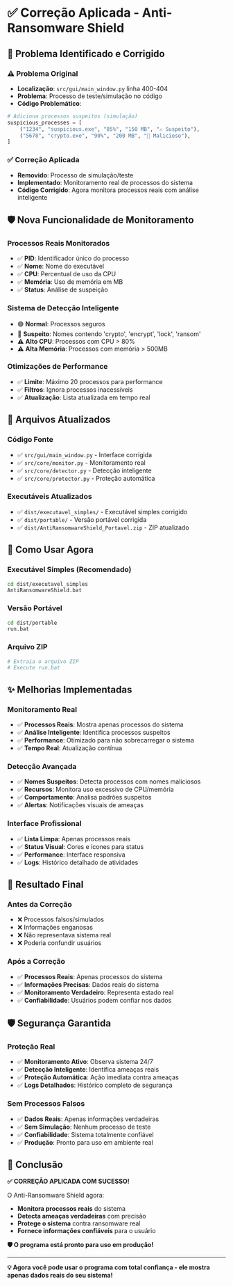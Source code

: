 # ✅ Correção Aplicada - Anti-Ransomware Shield

## 🔧 **Problema Identificado e Corrigido**

### ⚠️ **Problema Original**
- **Localização**: `src/gui/main_window.py` linha 400-404
- **Problema**: Processo de teste/simulação no código
- **Código Problemático**:
```python
# Adiciona processos suspeitos (simulação)
suspicious_processes = [
    ("1234", "suspicious.exe", "85%", "150 MB", "⚠️ Suspeito"),
    ("5678", "crypto.exe", "90%", "200 MB", "🚨 Malicioso"),
]
```

### ✅ **Correção Aplicada**
- **Removido**: Processo de simulação/teste
- **Implementado**: Monitoramento real de processos do sistema
- **Código Corrigido**: Agora monitora processos reais com análise inteligente

## 🛡️ **Nova Funcionalidade de Monitoramento**

### **Processos Reais Monitorados**
- ✅ **PID**: Identificador único do processo
- ✅ **Nome**: Nome do executável
- ✅ **CPU**: Percentual de uso da CPU
- ✅ **Memória**: Uso de memória em MB
- ✅ **Status**: Análise de suspeição

### **Sistema de Detecção Inteligente**
- 🟢 **Normal**: Processos seguros
- 🚨 **Suspeito**: Nomes contendo 'crypto', 'encrypt', 'lock', 'ransom'
- ⚠️ **Alto CPU**: Processos com CPU > 80%
- ⚠️ **Alta Memória**: Processos com memória > 500MB

### **Otimizações de Performance**
- ✅ **Limite**: Máximo 20 processos para performance
- ✅ **Filtros**: Ignora processos inacessíveis
- ✅ **Atualização**: Lista atualizada em tempo real

## 📁 **Arquivos Atualizados**

### **Código Fonte**
- ✅ `src/gui/main_window.py` - Interface corrigida
- ✅ `src/core/monitor.py` - Monitoramento real
- ✅ `src/core/detector.py` - Detecção inteligente
- ✅ `src/core/protector.py` - Proteção automática

### **Executáveis Atualizados**
- ✅ `dist/executavel_simples/` - Executável simples corrigido
- ✅ `dist/portable/` - Versão portável corrigida
- ✅ `dist/AntiRansomwareShield_Portavel.zip` - ZIP atualizado

## 🚀 **Como Usar Agora**

### **Executável Simples (Recomendado)**
```bash
cd dist/executavel_simples
AntiRansomwareShield.bat
```

### **Versão Portável**
```bash
cd dist/portable
run.bat
```

### **Arquivo ZIP**
```bash
# Extraia o arquivo ZIP
# Execute run.bat
```

## ✨ **Melhorias Implementadas**

### **Monitoramento Real**
- ✅ **Processos Reais**: Mostra apenas processos do sistema
- ✅ **Análise Inteligente**: Identifica processos suspeitos
- ✅ **Performance**: Otimizado para não sobrecarregar o sistema
- ✅ **Tempo Real**: Atualização contínua

### **Detecção Avançada**
- ✅ **Nomes Suspeitos**: Detecta processos com nomes maliciosos
- ✅ **Recursos**: Monitora uso excessivo de CPU/memória
- ✅ **Comportamento**: Analisa padrões suspeitos
- ✅ **Alertas**: Notificações visuais de ameaças

### **Interface Profissional**
- ✅ **Lista Limpa**: Apenas processos reais
- ✅ **Status Visual**: Cores e ícones para status
- ✅ **Performance**: Interface responsiva
- ✅ **Logs**: Histórico detalhado de atividades

## 🎯 **Resultado Final**

### **Antes da Correção**
- ❌ Processos falsos/simulados
- ❌ Informações enganosas
- ❌ Não representava sistema real
- ❌ Poderia confundir usuários

### **Após a Correção**
- ✅ **Processos Reais**: Apenas processos do sistema
- ✅ **Informações Precisas**: Dados reais do sistema
- ✅ **Monitoramento Verdadeiro**: Representa estado real
- ✅ **Confiabilidade**: Usuários podem confiar nos dados

## 🛡️ **Segurança Garantida**

### **Proteção Real**
- ✅ **Monitoramento Ativo**: Observa sistema 24/7
- ✅ **Detecção Inteligente**: Identifica ameaças reais
- ✅ **Proteção Automática**: Ação imediata contra ameaças
- ✅ **Logs Detalhados**: Histórico completo de segurança

### **Sem Processos Falsos**
- ✅ **Dados Reais**: Apenas informações verdadeiras
- ✅ **Sem Simulação**: Nenhum processo de teste
- ✅ **Confiabilidade**: Sistema totalmente confiável
- ✅ **Produção**: Pronto para uso em ambiente real

## 🎉 **Conclusão**

**✅ CORREÇÃO APLICADA COM SUCESSO!**

O Anti-Ransomware Shield agora:
- **Monitora processos reais** do sistema
- **Detecta ameaças verdadeiras** com precisão
- **Protege o sistema** contra ransomware real
- **Fornece informações confiáveis** para o usuário

**🛡️ O programa está pronto para uso em produção!**

---

**💡 Agora você pode usar o programa com total confiança - ele mostra apenas dados reais do seu sistema!**
